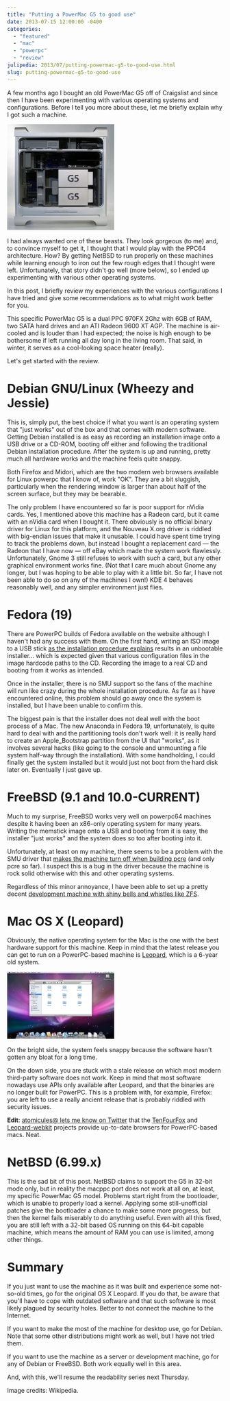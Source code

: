 ```yaml
---
title: "Putting a PowerMac G5 to good use"
date: 2013-07-15 12:00:00 -0400
categories:
  - "featured"
  - "mac"
  - "powerpc"
  - "review"
julipedia: 2013/07/putting-powermac-g5-to-good-use.html
slug: putting-powermac-g5-to-good-use
---
```

A few months ago I bought an old PowerMac G5 off of Craigslist and since
then I have been experimenting with various operating systems and
configurations. Before I tell you more about these, let me briefly
explain why I got such a machine.

[<img src="/images/2013-07-15-Power_Mac_G5_open.jpg"
      alt="Power Mac G5 open case"
      class="float-right"
      width="250px"
      />](http://en.wikipedia.org/wiki/File:Power_Mac_G5_open.jpg)

I had always wanted one of these beasts. They look gorgeous (to me) and,
to convince myself to get it, I thought that I would play with the PPC64
architecture. How? By getting NetBSD to run properly on these machines
while learning enough to iron out the few rough edges that I thought
were left. Unfortunately, that story didn't go well (more below), so I
ended up experimenting with various other operating systems.

In this post, I briefly review my experiences with the various
configurations I have tried and give some recommendations as to what
might work better for you.

This specific PowerMac G5 is a dual PPC 970FX 2Ghz with 6GB of RAM, two
SATA hard drives and an ATI Radeon 9600 XT AGP. The machine is
air-cooled and is louder than I had expected; the noise is high enough
to be bothersome if left running all day long in the living room. That
said, in winter, it serves as a cool-looking space heater (really).

Let's get started with the review.

# Debian GNU/Linux (Wheezy and Jessie)

This is, simply put, the best choice if what you want is an operating
system that "just works" out of the box and that comes with modern
software. Getting Debian installed is as easy as recording an
installation image onto a USB drive or a CD-ROM, booting off either and
following the traditional Debian installation procedure. After the
system is up and running, pretty much all hardware works and the machine
feels quite snappy.

Both Firefox and Midori, which are the two modern web browsers available
for Linux powerpc that I know of, work "OK". They are a bit sluggish,
particularly when the rendering window is larger than about half of the
screen surface, but they may be bearable.

The only problem I have encountered so far is poor support for nVidia
cards. Yes, I mentioned above this machine has a Radeon card, but it
came with an nVidia card when I bought it. There obviously is no
official binary driver for Linux for this platform, and the Nouveau
X.org driver is riddled with big-endian issues that make it unusable. I
could have spent time trying to track the problems down, but instead I
bought a replacement card &mdash; the Radeon that I have now &mdash; off eBay which
made the system work flawlessly. Unfortunately, Gnome 3 still refuses to
work with such a card, but any other graphical environment works fine.
(Not that I care much about Gnome any longer, but I was hoping to be
able to play with it a little bit. So far, I have not been able to do so
on any of the machines I own!) KDE 4 behaves reasonably well, and any
simpler environment just flies.

# Fedora (19)

There are PowerPC builds of Fedora available on the website although I
haven't had any success with them. On the first hand, writing an ISO
image to a USB stick [as the installation procedure
explains](http://docs.fedoraproject.org/en-US/Fedora/19/html/Installation_Guide/Making_USB_Media-UNIX_Linux.html)
results in an unbootable installer... which is expected given that
various configuration files in the image hardcode paths to the CD.
Recording the image to a real CD and booting from it works as intended.

Once in the installer, there is no SMU support so the fans of the
machine will run like crazy during the whole installation procedure. As
far as I have encountered online, this problem should go away once the
system is installed, but I have been unable to confirm this.

The biggest pain is that the installer does not deal well with the boot
process of a Mac. The new Anaconda in Fedora 19, unfortunately, is quite
hard to deal with and the partitioning tools don't work well: it is
really hard to create an Apple\_Bootstrap partition from the UI that
"works", as it involves several hacks (like going to the console and
unmounting a file system half-way through the installation). With some
handholding, I could finally get the system installed but it would just
not boot from the hard disk later on. Eventually I just gave up.

# FreeBSD (9.1 and 10.0-CURRENT)

Much to my surprise, FreeBSD works very well on powerpc64 machines
despite it having been an x86-only operating system for many years.
Writing the memstick image onto a USB and booting from it is easy, the
installer "just works" and the system does so too after booting into it.

Unfortunately, at least on my machine, there seems to be a problem with
the SMU driver that [makes the machine turn off when building
pcre](http://lists.freebsd.org/pipermail/freebsd-ppc/2013-March/006207.html)
(and only pcre so far). I suspect this is a bug in the driver because
the machine is rock solid otherwise with this and other operating
systems.

Regardless of this minor annoyance, I have been able to set up a pretty
decent [development machine with shiny bells and whistles like
ZFS](/2013/07/installing-freebsd-with-zfs-root-on.html).

# Mac OS X (Leopard)

Obviously, the native operating system for the Mac is the one with the
best hardware support for this machine. Keep in mind that the latest
release you can get to run on a PowerPC-based machine is
[Leopard](http://en.wikipedia.org/wiki/Mac_OS_X_Leopard), which is a
6-year old system.

[<img src="/images/2013-07-15-Leopard_Desktop.png"
      alt="Mac OS X Leopard desktop screenshot"
      class="float-left"
      width="250px"
      />](http://en.wikipedia.org/wiki/File:Leopard_Desktop.png)

On the bright side, the system feels snappy because the software hasn't
gotten any bloat for a long time.

On the down side, you are stuck with a stale release on which most
modern third-party software does not work. Keep in mind that most
software nowadays use APIs only available after Leopard, and that the
binaries are no longer built for PowerPC. This is a problem with, for
example, Firefox: you are left to use a really ancient release that is
probably riddled with security issues.

**Edit**: [atomicules@ lets me know on
Twitter](https://twitter.com/atomicules/status/357039067747201025) that
the [TenFourFox](http://www.floodgap.com/software/tenfourfox/) and
[Leopard-webkit](https://code.google.com/p/leopard-webkit/) projects
provide up-to-date browsers for PowerPC-based macs. Neat.

# NetBSD (6.99.x)

This is the sad bit of this post. NetBSD claims to support the G5 in
32-bit mode only, but in reality the macppc port does not work at all
on, at least, my specific PowerMac G5 model. Problems start right from
the bootloader, which is unable to properly load a kernel. Applying some
still-unofficial patches give the bootloader a chance to make some more
progress, but then the kernel fails miserably to do anything useful.
Even with all this fixed, you are still left with a 32-bit based OS
running on this 64-bit capable machine, which means the amount of RAM
you can use is limited, among other things.

# Summary

If you just want to use the machine as it was built and experience some
not-so-old times, go for the original OS X Leopard. If you do that, be
aware that you'll have to cope with outdated software and that such
software is most likely plagued by security holes. Better to not connect
the machine to the Internet.

If you want to make the most of the machine for desktop use, go for
Debian. Note that some other distributions might work as well, but I
have not tried them.

If you want to use the machine as a server or development machine, go
for any of Debian or FreeBSD. Both work equally well in this area.

And, with this, we'll resume the readability series next Thursday.

Image credits: Wikipedia.
